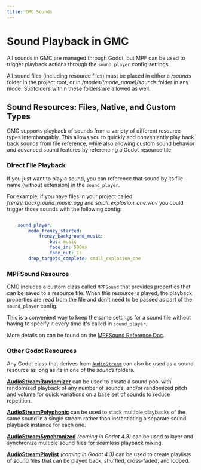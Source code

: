 ```yaml
---
title: GMC Sounds
---
```


# Sound Playback in GMC

All sounds in GMC are managed through Godot, but MPF can be used to trigger playback actions through the `sound_player` config settings.

All sound files (including resource files) must be placed in either a */sounds* folder in the project root, or in */modes/(mode_name)/sounds* folder in any mode. Subfolders within these folders are allowed as well.

## Sound Resources: Files, Native, and Custom Types

GMC supports playback of sounds from a variety of different resource types interchangably. This allows you to quickly and conveniently play back back sounds from file reference, while also allowing custom sound behavior and advanced sound features by referencing a Godot resource file.

### Direct File Playback

If you just want to play a sound, you can reference that sound by its file name (without extension) in the `sound_player`.

For example, if you have files in your project called *frenzy_background_music.ogg* and *small_explosion_one.wav* you could trigger those sounds with the following config:

``` yaml

    sound_player:
        mode_frenzy_started:
            frenzy_background_music:
                bus: music
                fade_in: 500ms
                fade_out: 1s
        drop_targets_complete: small_explosion_one

```

### MPFSound Resource

GMC includes a custom class called `MPFSound` that provides properties that can be saved to a resource file. When this resource is played, the playback properties are read from the file and don't need to be passed as part of the `sound_player` config.

This is a convenient way to keep the same settings for a sound file without having to specify it every time it's called in `sound_player`.

More details on can be found on the [MPFSound Reference Doc](reference/mpf-sound.md).

### Other Godot Resources

Any Godot class that derives from [`AudioStream`](https://docs.godotengine.org/en/stable/classes/class_audiostream.html) can also be used as a sound resource as long as its in one of the *sounds* folders.

[**AudioStreamRandomizer**](https://docs.godotengine.org/en/stable/classes/class_audiostreamrandomizer.html#class-audiostreamrandomizer) can be used to create a sound pool with randomized playback of any number of sounds, and/or randomized pitch and volume for quick variations on a base set of sounds to reduce repetition.

[**AudioStreamPolyphonic**](https://docs.godotengine.org/en/stable/classes/class_audiostreampolyphonic.html#class-audiostreampolyphonic) can be used to stack multiple playbacks of the same sound in a single stream rather than instantiating a separate sound playback instance for each one.

[**AudioStreamSynchronized**](https://docs.godotengine.org/en/latest/classes/class_audiostreamsynchronized.html#class-audiostreamsynchronized) *(coming in Godot 4.3)* can be used to layer and synchronize multiple sound files for seamless playback mixing.

[**AudioStreamPlaylist**](https://docs.godotengine.org/en/latest/classes/class_audiostreamplaylist.html#class-audiostreamplaylist) *(coming in Godot 4.3)* can be used to create playlists of sound files that can be played back, shuffled, cross-faded, and looped.